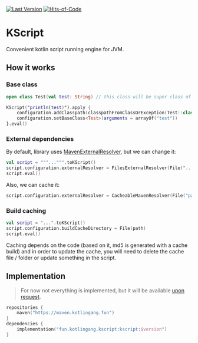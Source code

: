 [![Last Version](https://badge.kotlingang.fun/maven/fun/kotlingang/kscript/kscript)](https://maven.kotlingang.fun/fun/kotlingang/kscript/)
[![Hits-of-Code](https://hitsofcode.com/github/kotlingang/KScript)](https://hitsofcode.com/view/github/kotlingang/KScript)

# KScript
Convenient kotlin script running engine for JVM.

## How it works

### Base class
```kotlin
open class Test(val test: String) // this class will be super class of script.

KScript("println(test)").apply {
    configuration.addClasspath(classpathFromClassOrException(Test::class))
    configuration.setBaseClass<Test>(arguments = arrayOf("test"))
}.eval()
```

### External dependencies
By default, library uses [MavenExternalResolver](src/main/kotlin/fun/kotlingang/kscript/configuration/impls/MavenExternalResolver.kt), but we can change it:
```kotlin
val script = """...""".toKScript()
script.configuration.externalResolver = FilesExternalResolver(File("..."), File("...")) // one of the default implementations.
script.eval()
```
Also, we can cache it:
```kotlin
script.configuration.externalResolver = CacheableMavenResolver(File("path_to_cache_folder"))
```
### Build caching
```kotlin
val script = "...".toKScript()
script.configuration.buildCacheDirectory = File(path)
script.eval()
```
Caching depends on the code (based on it, md5 is generated with a cache build) 
and in order to update the cache, you will need to delete the cache file / folder or update something in the script.

## Implementation
> For now not everything is implemented, but it will be available [upon request](https://github.com/kotlingang/KScript/issues/new).
```kotlin
repositories {
    maven("https://maven.kotlingang.fun")
}
dependencies {
    implementation("fun.kotlingang.kscript:kscript:$version")
}
```
